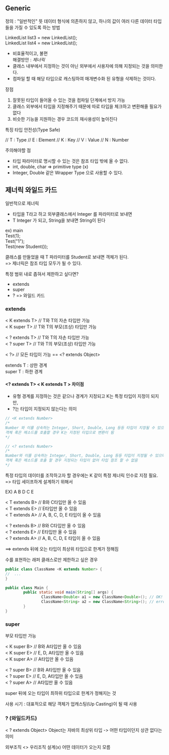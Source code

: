 ## Generic

정의 : "일반적인" 뜻
        데이터 형식에 의존하지 않고, 하나의 값이 여러 다른 데이터 타입들을 가질 수 있도록 하는 방법

LinkedList<Double> list3 = new LinkedList<Double>();  
LinkedList<Character> list4 = new LinkedList<Character>();

- 비효율적이고, 불편  
해결방안 : *제너릭*  
- 클래스 내부에서 지정하는 것이 아닌 외부에서 사용자에 의해 지정되는 것을 의미한다.  
- 컴파일 할 때 해당 타입으로 캐스팅하여 매개변수화 된 유형을 삭제하는 것이다.

장점
1. 잘못된 타입이 들어올 수 있는 것을 컴파일 단계에서 방지 가능
2. 클래스 외부에서 타입을 지정해주기 때문에 따로 타입을 체크하고 변환해줄 필요가없다
3. 비슷한 기능을 지원하는 경우 코드의 재사용성이 높아진다

특징
타입 안전성(Type Safe)

// T : Type
// E : Element
// K : Key
// V : Value
// N : Number

주의해야할 점
- 타입 파라미터로 명시할 수 있는 것은 참조 타입 밖에 올 수 없다.
- int, double, char => primitive type (x)
- Integer, Double 같은 Wrapper Type 으로 사용할 수 있다.



## 제너릭 와일드 카드

일반적으로 제너릭
- 타입을 T라고 하고 외부클래스에서 Integer 를 파라미터로 보내면
- T Integer 가 되고, String을 보내면 String이 된다

ex) main  
Test(1);  
Test("1");  
Test(new Student());

클래스를 만들었을 때 T 파라미터를 Student로 보내면 객체가 된다.  
=> 제너릭은 참조 타입 모두가 될 수 있다.

특정 범위 내로 좁혀서 제한하고 싶다면?
- extends
- super
- ? => 와일드 카드

### extends

< K extends T> // T와 T의 자손 타입만 가능  
< K super T> // T와 T의 부모(조상) 타입만 가능  

< ? extends T> // T와 T의 자손 타입만 가능  
< ? super T> // T와 T의 부모(조상) 타입만 가능  

< ?> // 모든 타입이 가능 == <? extends Object>

extends T : 상한 경계  
super T : 하한 경계

#### <? extends T> < K extends T > 차이점
- 유형 경계를 지정하는 것은 같으나 경계가 지정되고 K는 특정 타입이 지정이 되지만,
- ?는 타입이 지정되지 않는다는 의미

```java
// <K extends Number>
/*
Number 와 이를 상속하는 Integer, Short, Double, Long 등등 타입이 지정될 수 있으며,
객체 혹은 메소드를 호출할 경우 K는 지정된 타입으로 변환이 됨
*/

// <? extends Number>
/*
Number와 이를 상속하는 Integer, Short, Double, Long 등등 타입이 지정될 수 있으며,
객체 혹은 메소드를 호출 할 경우 지정되는 타입이 없어 타입 참조 할 수 없음
*/ 
```

특정 타입의 데이터를 조작하고자 할 경우에는 K 같이 특정 제너릭 인수로 지정 필요.
=> 타입 세이프하게 설계하기 위해서

EX)
  A
B   D
C   E

< T extends B>	// B와 C타입만 올 수 있음  
< T extends E>	// E타입만 올 수 있음  
< T extends A>	// A, B, C, D, E 타입이 올 수 있음  

< ? extends B>	// B와 C타입만 올 수 있음  
< ? extends E>	// E타입만 올 수 있음  
< ? extends A>	// A, B, C, D, E 타입이 올 수 있음  

==> extends 뒤에 오는 타입이 최상위 타입으로 한계가 정해짐

수를 표현하는 래퍼 클래스로만 제한하고 싶은 경우
```java
public class ClassName <K extends Number> { 
//	...
}

public class Main {
        public static void main(String[] args) {
                ClassName<Double> a1 = new ClassName<Double>();	// OK!
                ClassName<String> a2 = new ClassName<String>();	// error!
        }
}
```


### super
부모 타입만 가능

< K super B>	// B와 A타입만 올 수 있음  
< K super E>	// E, D, A타입만 올 수 있음  
< K super A>	// A타입만 올 수 있음  

< ? super B>	// B와 A타입만 올 수 있음  
< ? super E>	// E, D, A타입만 올 수 있음  
< ? super A>	// A타입만 올 수 있음

super 뒤에 오는 타입이 최하위 타입으로 한계가 정해지는 것

사용 시기
 : 대표적으로 해당 객체가 업캐스팅(Up Casting)이 될 때 사용


### ? (와일드카드)
< ? extends Object>
Object는 자바의 최상위 타입
-> 어떤 타입이던지 상관 없다는 의미

외부조직 <> 우리조직
설계(x)     어떤 데이터가 오는지 모름